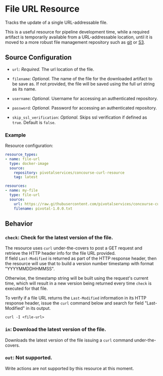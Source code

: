 # File URL Resource

Tracks the update of a single URL-addressable file.

This is a useful resource for pipeline development time, while a required artifact is temporarily available from a URL-addressable location, until it is moved to a more robust file management repository such as [git](https://github.com/concourse/git-resource) or [S3](https://github.com/concourse/s3-resource).  

## Source Configuration

* `url`: *Required.* The url location of the file.

* `filename`: *Optional.* The name of the file for the downloaded artifact to be save as. If not provided, the file will be saved using the full url string as its name.

* `username`: *Optional.* Username for accessing an authenticated repository.

* `password`: *Optional.* Password for accessing an authenticated repository.

* `skip_ssl_verification`: *Optional.* Skips ssl verification if defined as `true`. Default is `false`.

### Example

Resource configuration:

``` yaml
resource_types:
- name: file-url
  type: docker-image
  source:
    repository: pivotalservices/concourse-curl-resource
    tag: latest

resources:
- name: my-file
  type: file-url
  source:
    url: https://raw.githubusercontent.com/pivotalservices/concourse-curl-resource/master/test/data/pivotal-1.0.0.txt  
    filename: pivotal-1.0.0.txt  
```

## Behavior

### `check`: Check for the latest version of the file.

The resource uses `curl` under-the-covers to post a GET request and retrieve the HTTP header info for the file URL provided.  
If field `Last-Modified` is returned as part of the HTTP response header, then the resource will use that to build a version number timestamp with format "YYYYMMDDHHMMSS".

Otherwise, the timestamp string will be built using the request's current time, which will result in a new version being returned every time `check` is executed for that file.

To verify if a file URL returns the `Last-Modified` information in its HTTP response header, issue the `curl` command below and search for field "Last-Modified" in its output.

```curl -I <file-url>```


### `in`: Download the latest version of the file.

Downloads the latest version of the file issuing a `curl` command under-the-covers.


### `out`: Not supported.

Write actions are not supported by this resource at this moment.
